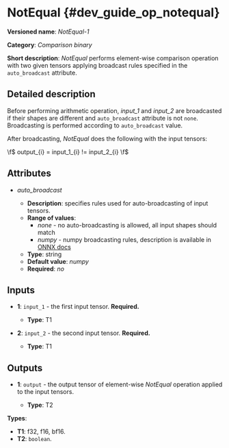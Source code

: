 # NotEqual {#dev_guide_op_notequal}

**Versioned name**: *NotEqual-1*

**Category**: *Comparison binary*

**Short description**: *NotEqual* performs element-wise comparison operation
with two given tensors applying broadcast rules specified in the
`auto_broadcast` attribute.

## Detailed description

Before performing arithmetic operation, *input_1* and *input_2* are broadcasted
if their shapes are different and `auto_broadcast` attribute is not `none`.
Broadcasting is performed according to `auto_broadcast` value.

After broadcasting, *NotEqual* does the following with the input tensors:

  \f$ output_{i} = input\_1_{i} != input\_2_{i} \f$

## Attributes

* *auto_broadcast*

  * **Description**: specifies rules used for auto-broadcasting of input tensors.
  * **Range of values**:
    * *none* - no auto-broadcasting is allowed, all input shapes should match
    * *numpy* - numpy broadcasting rules, description is available in [ONNX
      docs](https://github.com/onnx/onnx/blob/main/docs/Broadcasting.md#broadcasting-in-onnx)
  * **Type**: string
  * **Default value**: *numpy*
  * **Required**: *no*

## Inputs

* **1**: ``input_1`` - the first input tensor. **Required.**

  * **Type**: T1

* **2**: ``input_2`` - the second input tensor. **Required.**

  * **Type**: T1

## Outputs

* **1**: ``output`` - the output tensor of element-wise *NotEqual* operation
  applied to the input tensors.

  * **Type**: T2

**Types**:

* **T1**: f32, f16, bf16.
* **T2**: `boolean`.
